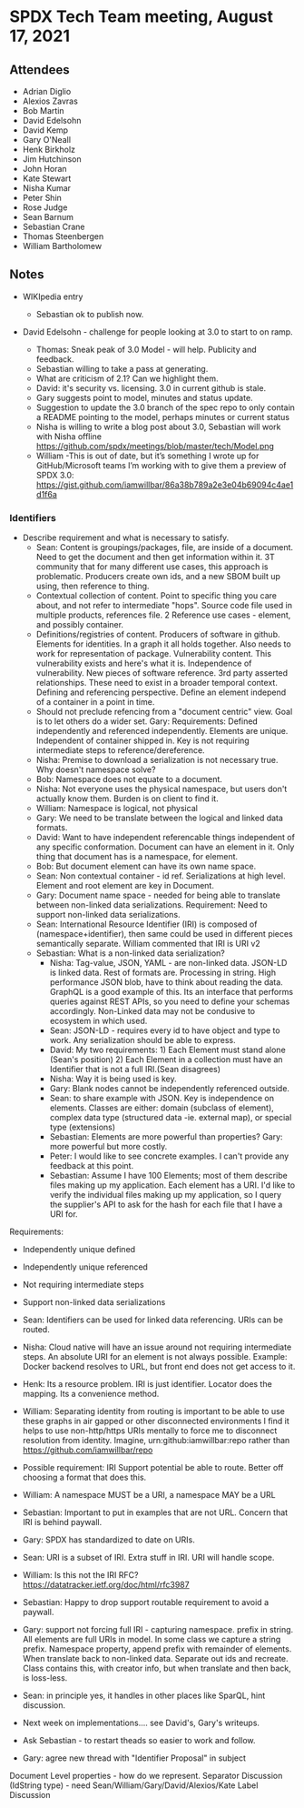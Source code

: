 # SPDX Tech Team meeting, August 17, 2021

## Attendees

* Adrian Diglio
* Alexios Zavras
* Bob Martin
* David Edelsohn
* David Kemp
* Gary O'Neall
* Henk Birkholz
* Jim Hutchinson
* John Horan
* Kate Stewart
* Nisha Kumar
* Peter Shin
* Rose Judge
* Sean Barnum
* Sebastian Crane
* Thomas Steenbergen
* William Bartholomew

## Notes

* WIKIpedia entry
  * Sebastian ok to publish now.

* David Edelsohn - challenge for people looking at 3.0 to start to on ramp.
   * Thomas:  Sneak peak of 3.0 Model - will help.   Publicity and feedback.
   * Sebastian willing to take a pass at generating.
   * What are criticism of 2.1?   Can we highlight them.
   * David:  it's security vs. licensing.   3.0 in current github is stale.
   * Gary suggests point to model,  minutes and status update.
   * Suggestion to update the 3.0 branch of the spec repo to only contain a README pointing to the model, perhaps minutes or current status
   * Nisha is willing to write a blog post about 3.0,  Sebastian will work with Nisha offline 
   https://github.com/spdx/meetings/blob/master/tech/Model.png
   * William -This is out of date, but it’s something I wrote up for GitHub/Microsoft teams I’m working with to give them a preview of SPDX 3.0: https://gist.github.com/iamwillbar/86a38b789a2e3e04b69094c4ae1d1f6a
   

### Identifiers
* Describe requirement and what is necessary to satisfy. 
   * Sean:  Content is groupings/packages,  file,  are inside of a document.   Need to get the document and then get  information within it.    3T community that for many different use cases, this approach is problematic.   Producers create own ids,  and a new SBOM built up using,  then reference to thing.   
   * Contextual collection of content.  Point to specific thing you care about, and not refer to intermediate "hops".    Source code file used in multiple products,  references file.   2 Reference use cases - element,  and possibly container. 
   * Definitions/registries of content.   Producers of software in github.   Elements for identities.   In a graph it all holds together.   Also needs to work for representation of package.   Vulnerability content.   This vulnerability exists and here's what it is.   Independence of vulnerability.  New pieces of software reference.   3rd party asserted relationships.    These need to exist in a broader temporal context.    Defining and referencing perspective.   Define an element independ of a container in a point in time.    
   * Should not preclude refencing from a "document centric" view.   Goal is to let others do a wider set. 
   Gary:  Requirements:   Defined independently and referenced independently.  Elements are unique.   Independent of container shipped in.   Key is not requiring intermediate steps to reference/dereference.
   * Nisha:  Premise to download a serialization is not necessary true.   Why doesn't namespace solve?
   * Bob:  Namespace does not equate to a document.
   * Nisha:  Not everyone uses the physical namespace, but users don't actually know them.   Burden is on client to find it. 
   * William: Namespace is logical, not physical
   * Gary:  We need to be translate between the logical and linked data formats. 
   * David:  Want to have independent referencable things independent of any specific conformation.   Document can have an element in it.    Only thing that document has is a namespace, for element.  
   * Bob:  But document element can have its own name space. 
   * Sean:  Non contextual container - id ref.  Serializations at high level.   Element and root element are key in Document. 
   * Gary:  Document name space - needed for being able to translate between non-linked data serializations.  Requirement:   Need to support non-linked data serializations. 
   * Sean:  International Resource Identifier (IRI) is composed of (namespace+identifier),  then same could be used in different pieces semantically separate.    William commented that IRI is URI v2
   * Sebastian:  What is a non-linked data serialization?   
     * Nisha: Tag-value, JSON, YAML - are non-linked data.  JSON-LD is linked data.   Rest of formats are.   Processing in string.   High performance JSON blob, have to think about reading the data.   GraphQL is a good example of this.   Its an interface that performs queries against REST APIs, so you need to define your schemas accordingly.   Non-Linked data may not be condusive to ecosystem in which used. 
     * Sean: JSON-LD - requires every id to have object and type to work.  Any serialization should be able to express.
     * David:  My two requirements:  1) Each Element must stand alone (Sean's position)  2) Each Element in a collection must have an Identifier that is not a full IRI.(Sean disagrees)
     * Nisha:  Way it is being used is key.
     * Gary:  Blank nodes cannot be independently referenced outside. 
     * Sean: to share example with JSON.  Key is independence on elements.     Classes are either:  domain (subclass of element), complex data type (structured data -ie.  external map),  or special type (extensions)
     * Sebastian:  Elements are more powerful than properties?    Gary:  more powerful but more costly. 
     * Peter: I would like to see concrete examples.  I can't provide any feedback at this point.
     * Sebastian: Assume I have 100 Elements; most of them describe files making up my application. Each element has a URI. I'd like to verify the individual files making up my application, so I query the supplier's API to ask for the hash for each file that I have a URI for.

Requirements:  
* Independently unique defined
* Independently unique referenced
* Not requiring intermediate steps 
* Support non-linked data serializations 

* Sean:  Identifiers can be used for linked data referencing.   URIs can be routed. 
* Nisha:  Cloud native will have an issue around not requiring intermediate steps.   An absolute URI for an element is not always possible.   Example:  Docker backend resolves to URL,  but front end does not get access to it. 
* Henk:  Its a resource problem.  IRI is just identifier.   Locator does the mapping.   Its a convenience method.
* William: Separating identity from routing is important to be able to use these graphs in air gapped or other disconnected environments  I find it helps to use non-http/https URIs mentally to force me to disconnect resolution from identity. Imagine, urn:github:iamwillbar:repo rather than https://github.com/iamwillbar/repo

* Possible requirement:  IRI Support potential be able to route.   Better off choosing a format that does this.
* William:  A namespace MUST be a URI, a namespace MAY be a URL
* Sebastian:  Important to put in examples that are not URL.    Concern that IRI is behind paywall.
* Gary:  SPDX has standardized to date on URIs.    
* Sean:  URI is a subset of IRI.   Extra stuff in IRI.   URI will handle scope.  
* William:  Is this not the IRI RFC? https://datatracker.ietf.org/doc/html/rfc3987
* Sebastian:  Happy to drop support routable requirement to avoid a paywall.
* Gary:  support not forcing full IRI - capturing namespace.   prefix in string.   All elements are full URIs in model.  In some class we capture a string prefix.   Namespace property,  append prefix with remainder of elements.   When translate back to non-linked data.  Separate out ids and recreate.   Class contains this, with creator info,  but when translate and then back, is loss-less.   
* Sean: in principle yes,  it handles in other places like SparQL,  hint discussion.

* Next week on implementations....   see David's, Gary's writeups.  
* Ask Sebastian - to restart theads so easier to work and follow.
* Gary:   agree new thread with "Identifier Proposal" in subject


Document Level properties - how do we represent.
Separator Discussion (IdString type) - need Sean/William/Gary/David/Alexios/Kate
Label Discussion
